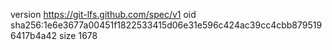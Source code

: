 version https://git-lfs.github.com/spec/v1
oid sha256:1e6e3677a00451f1822533415d06e31e596c424ac39cc4cbb8795196417b4a42
size 1678
